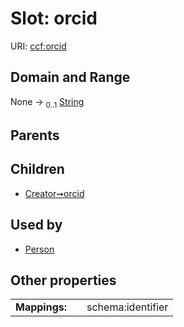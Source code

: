 
# Slot: orcid




URI: [ccf:orcid](http://purl.org/ccf/orcid)


## Domain and Range

None &#8594;  <sub>0..1</sub> [String](types/String.md)

## Parents


## Children

 *  [Creator➞orcid](Creator_orcid.md)

## Used by

 * [Person](Person.md)

## Other properties

|  |  |  |
| --- | --- | --- |
| **Mappings:** | | schema:identifier |

